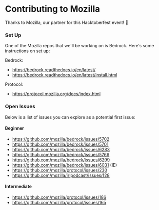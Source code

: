 # Contributing to Mozilla

Thanks to Mozilla, our partner for this Hacktoberfest event! 🦊

### Set Up

One of the Mozilla repos that we'll be working on is Bedrock. Here's some instructions on set up:

Bedrock:
- https://bedrock.readthedocs.io/en/latest/
- https://bedrock.readthedocs.io/en/latest/install.html

Protocol:
- https://protocol.mozilla.org/docs/index.html

### Open Issues

Below is a list of issues you can explore as a potential first issue:

#### Beginner
- https://github.com/mozilla/bedrock/issues/5702
- https://github.com/mozilla/bedrock/issues/5701 
- https://github.com/mozilla/bedrock/issues/6283 
- https://github.com/mozilla/bedrock/issues/5766
- https://github.com/mozilla/bedrock/issues/6299
- https://github.com/mozilla/bedrock/issues/6031 (IE)
- https://github.com/mozilla/protocol/issues/230 
- https://github.com/mozilla/irlpodcast/issues/128

#### Intermediate
- https://github.com/mozilla/protocol/issues/186 
- https://github.com/mozilla/protocol/issues/165 
